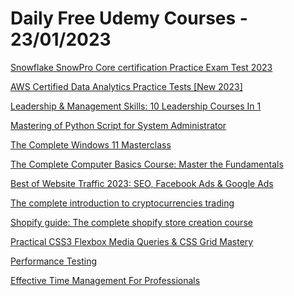 # Daily Free Udemy Courses - 23/01/2023

[Snowflake SnowPro Core certification Practice Exam Test 2023](https://www.udemy.com/course/snowflake-snowpro-core-certification-practice-exam-test-2023/?couponCode=BE9B2DB9D08F3FF9C96E)
[AWS Certified Data Analytics Practice Tests [New 2023]](https://www.udemy.com/course/draft/5104508/?couponCode=7C732F5B675B5538B9A4)
[Leadership & Management Skills: 10 Leadership Courses In 1](https://www.udemy.com/course/leadership-management-skills/?couponCode=2E6D3F38082ADF07B635)
[Mastering of Python Script for System Administrator](https://www.udemy.com/course/mastering-of-python-script-for-system-administrator/?couponCode=F6097AC78C0196D3775D)
[The Complete Windows 11 Masterclass](https://www.udemy.com/course/windows-11-course/?couponCode=D2228AC4FCDD8DB41540)
[The Complete Computer Basics Course: Master the Fundamentals](https://www.udemy.com/course/the-complete-basic-computer-course-master-using-computer/?couponCode=A568AD240E244AC83923)
[Best of Website Traffic 2023: SEO, Facebook Ads & Google Ads](https://www.udemy.com/course/website-traffic-2022/?couponCode=LUCKYWATERTIGER7)
[The complete introduction to cryptocurrencies trading](https://www.udemy.com/course/the-complete-introduction-to-cryptocurrencies-trading/?couponCode=D7109EBC7CB33267726B)
[Shopify guide: The complete shopify store creation course](https://www.udemy.com/course/the-complete-shopify-store-creation-course/?couponCode=8ADBAC8917AF4BE4B664)
[Practical CSS3 Flexbox Media Queries & CSS Grid Mastery](https://www.udemy.com/course/master-responsive-web-dev-with-css3-flexbox-media-queries/?couponCode=5AF99E305CAFED178419)
[Performance Testing](https://www.udemy.com/course/manual-testing-certification/?couponCode=PERF_TEST_UPLATZ)
[Effective Time Management For Professionals](https://www.udemy.com/course/time-management-m/?couponCode=72DBB5CFA10F07A7796D)
